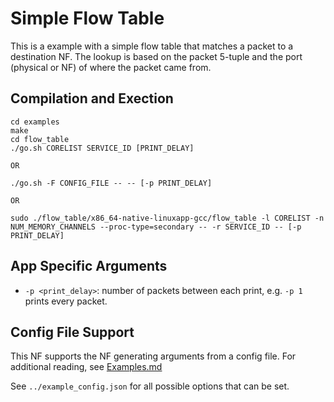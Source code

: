 Simple Flow Table
==
This is a example with a simple flow table that matches a packet to a destination NF.  The lookup is based on the packet 5-tuple and the port (physical or NF) of where the packet came from.

Compilation and Exection
--
```
cd examples
make
cd flow_table
./go.sh CORELIST SERVICE_ID [PRINT_DELAY]

OR

./go.sh -F CONFIG_FILE -- -- [-p PRINT_DELAY]

OR

sudo ./flow_table/x86_64-native-linuxapp-gcc/flow_table -l CORELIST -n NUM_MEMORY_CHANNELS --proc-type=secondary -- -r SERVICE_ID -- [-p PRINT_DELAY]
```

App Specific Arguments
--
  - `-p <print_delay>`: number of packets between each print, e.g. `-p 1` prints every packet.


Config File Support
--
This NF supports the NF generating arguments from a config file. For
additional reading, see [Examples.md](../../docs/Examples.md)

See `../example_config.json` for all possible options that can be set.
